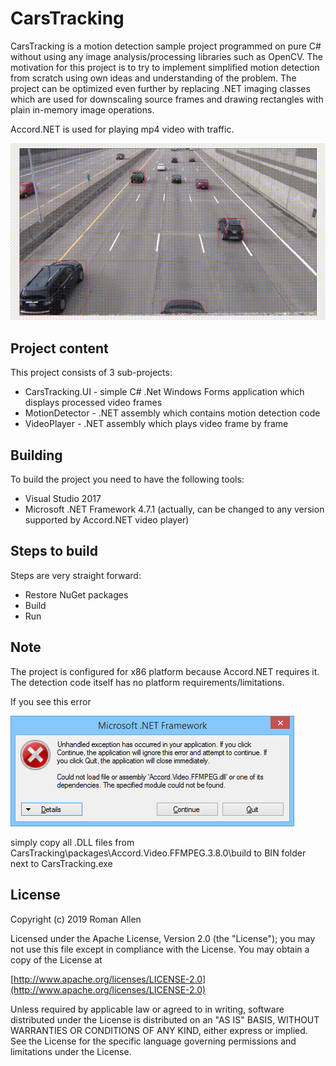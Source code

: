 # CarsTracking

CarsTracking is a motion detection sample project programmed on pure C# without using any image analysis/processing libraries such as OpenCV. The motivation for this project is to try to implement simplified motion detection from scratch using own ideas and understanding of the problem. The project can be optimized even further by replacing .NET imaging classes which are used for downscaling source frames and drawing rectangles with plain in-memory image operations.

Accord.NET is used for playing mp4 video with traffic.

![Cars Tracking](tracking.gif)

## Project content
This project consists of 3 sub-projects:
* CarsTracking.UI   - simple C# .Net Windows Forms application which displays processed video frames
* MotionDetector    - .NET assembly which contains motion detection code
* VideoPlayer       - .NET assembly which plays video frame by frame

## Building
To build the project you need to have the following tools:
* Visual Studio 2017
* Microsoft .NET Framework 4.7.1 (actually, can be changed to any version supported by Accord.NET video player)

## Steps to build
Steps are very straight forward:
* Restore NuGet packages
* Build
* Run

## Note
The project is configured for x86 platform because Accord.NET requires it. The detection code itself has no platform requirements/limitations.

If you see this error

![Accord FFMPEG error](ffmpeg_error.png)

simply copy all .DLL files from CarsTracking\packages\Accord.Video.FFMPEG.3.8.0\build to BIN folder next to CarsTracking.exe

## License
Copyright (c) 2019 Roman Allen

Licensed under the Apache License, Version 2.0 (the "License");
you may not use this file except in compliance with the License.
You may obtain a copy of the License at

[http://www.apache.org/licenses/LICENSE-2.0](http://www.apache.org/licenses/LICENSE-2.0)

Unless required by applicable law or agreed to in writing, software
distributed under the License is distributed on an "AS IS" BASIS,
WITHOUT WARRANTIES OR CONDITIONS OF ANY KIND, either express or implied.
See the License for the specific language governing permissions and
limitations under the License.